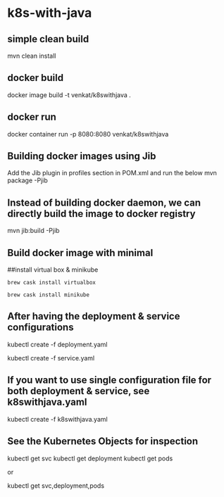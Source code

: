 # k8s-with-java


## simple clean build
mvn clean install

## docker build
docker image build -t venkat/k8swithjava .

## docker run
docker container run -p 8080:8080 venkat/k8swithjava


## Building docker images using Jib
Add the Jib plugin in profiles section in POM.xml and run the below
mvn package -Pjib

## Instead of building docker daemon, we can directly build the image to docker registry
mvn jib:build -Pjib


## Build docker image with minimal

##install virtual box & minikube

`brew cask install virtualbox`

`brew cask install minikube`

## After having the deployment & service configurations
kubectl create -f deployment.yaml

kubectl create -f service.yaml

## If you want to use single configuration file for both deployment & service, see k8swithjava.yaml
kubectl create -f k8swithjava.yaml

## See the Kubernetes Objects for inspection

kubectl get svc
kubectl get deployment
kubectl get pods

or

kubectl get svc,deployment,pods

